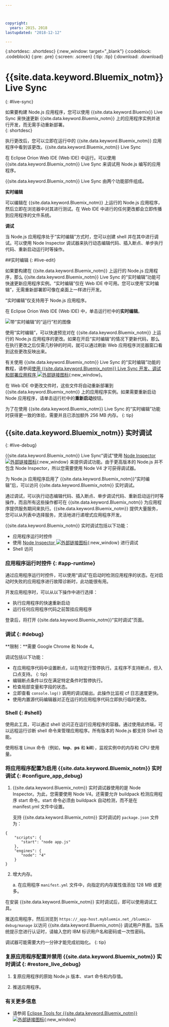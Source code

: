 ```yaml
---



copyright:
  years: 2015，2018
lastupdated: "2018-12-12"

---
```


{:shortdesc: .shortdesc}
{:new_window: target="_blank"}
{:codeblock: .codeblock}
{:pre: .pre}
{:screen: .screen}
{:tip: .tip}
{:download: .download}

# {{site.data.keyword.Bluemix_notm}} Live Sync
{: #live-sync}


如果要构建 Node.js 应用程序，您可以使用 {{site.data.keyword.Bluemix}} Live Sync 来快速更新 {{site.data.keyword.Bluemix_notm}} 上的应用程序实例并进行开发，而无需手动重新部署。   
{: shortdesc}

执行更改后，您可以立即在运行中的 {{site.data.keyword.Bluemix_notm}} 应用程序中看到该更改。{{site.data.keyword.Bluemix_notm}} Live Sync 
<!--from both the command line and -->
在 Eclipse Orion Web IDE (Web IDE) 中运行。可以使用 {{site.data.keyword.Bluemix_notm}} Live Sync 来调试用 Node.js 编写的应用程序。  

{{site.data.keyword.Bluemix_notm}} Live Sync 由两个功能部件组成。
<!--three -->

<!--
**Desktop Sync**  

You can synchronize any desktop directory tree with a cloud-based project workspace similar to the way Dropbox works. The Web IDE directly edits the same cloud-based workspace, so both stay in sync. Desktop Sync works for any kind of application. To use Desktop Sync, you need to download and install the BL command line interface.  
-->

**实时编辑**

可以编辑在 {{site.data.keyword.Bluemix_notm}} 上运行的 Node.js 应用程序，然后立即在浏览器中对其进行测试。在 Web IDE 中进行的任何更改都会立即传播到应用程序的文件系统。  

**调试**  

当 Node.js 应用程序处于“实时编辑”方式时，您可以创建 shell 并在其中进行调试。可以使用 Node Inspector 调试器来执行动态编辑代码、插入断点、单步执行代码、重新启动运行时等操作。  


##实时编辑
{: #live-edit}

如果要构建在 {{site.data.keyword.Bluemix_notm}} 上运行的 Node.js 应用程序，那么 {{site.data.keyword.Bluemix_notm}} Live Sync 的“实时编辑”功能可快速更新应用程序实例。“实时编辑”仅在 Web IDE 中可用。您可以使用“实时编辑”，无需重新部署即可像在桌面上一样进行开发。

“实时编辑”仅支持用于 Node.js 应用程序。

在 Eclipse Orion Web IDE (Web IDE) 中，单击运行栏中的**实时编辑**。

![带“实时编辑”的“运行”栏的图像](images/bluemix-live-sync-light.png)

使用“实时编辑”，可以快速预览对在 {{site.data.keyword.Bluemix_notm}} 上运行的 Node.js 应用程序的更改。如果在开启“实时编辑”的情况下更新代码，那么在执行更改之后仅需几秒钟的时间，就可以通过刷新 Web 应用程序浏览器窗口看到这些更改反映出来。

有关使用 {{site.data.keyword.Bluemix_notm}} Live Sync 的“实时编辑”功能的教程，请参阅[使用 {{site.data.keyword.Bluemix_notm}} Live Sync 开发、调试和部署应用程序 ![外部链接图标](../../icons/launch-glyph.svg "外部链接图标")](https://www.ibm.com/cloud/garage/tutorials/use-live-sync-to-develop-debug-and-deploy-your-app){:new_window}。

在 Web IDE 中更改文件时，这些文件将自动重新部署到 {{site.data.keyword.Bluemix_notm}} 上的应用程序实例。如果需要重新启动 Node 应用程序，请单击运行栏中的**重新启动**按钮。

为了在使用 {{site.data.keyword.Bluemix_notm}} Live Sync 的“实时编辑”功能时获得更一致的体验，需要并且已添加额外 256 MB 内存。
{: tip}

## {{site.data.keyword.Bluemix_notm}} 实时调试
{: #live-debug}

{{site.data.keyword.Bluemix_notm}} Live Sync“调试”使用 [Node Inspector ![外部链接图标](../../icons/launch-glyph.svg "外部链接图标")](https://github.com/node-inspector/node-inspector){:new_window} 来提供调试功能。由于更高版本的 Node.js 并不包含 Node Inspector，所以您需要使用 Node V4 才可获得调试器。

为 Node.js 应用程序启用了 {{site.data.keyword.Bluemix_notm}}“实时编辑”后，可以访问 {{site.data.keyword.Bluemix_notm}} 实时调试。  

通过调试，可以执行动态编辑代码、插入断点、单步调试代码、重新启动运行时等操作，而且所有这些操作都可在 {{site.data.keyword.Bluemix_notm}} 为应用程序提供服务期间来执行。{{site.data.keyword.Bluemix_notm}} 提供大量服务，您可以从列表中选择服务，灵活地进行递增式应用程序开发。

{{site.data.keyword.Bluemix_notm}} 实时调试包括以下功能：

* 应用程序运行时控件
* 使用 [Node Inspector ![外部链接图标](../../icons/launch-glyph.svg "外部链接图标")](https://github.com/node-inspector/node-inspector){:new_window} 进行调试
* Shell 访问

### 应用程序运行时控件 {: #app-runtime}

通过应用程序运行时控件，可以使用“调试”在启动时检测应用程序的状态。在对启动时失败的应用程序进行故障诊断时，此功能很有用。

开发应用程序时，可以从以下操作中进行选择：

* 执行应用程序的快速重新启动
* 运行任何应用程序代码之前暂挂应用程序

登录后，将打开 {{site.data.keyword.Bluemix_notm}}“实时调试”页面。

### 调试 {: #debug}

**限制：**需要 Google Chrome 和 Node 4。

调试包括以下功能：  
* 在应用程序代码中设置断点，以在特定行暂停执行。主程序不支持断点，但入口点支持。
  {: tip}
* 编辑断点条件以仅在满足特定条件时暂停执行。
* 检查局部变量和字段的状态。
* 立即查看 `console.log()` 调用的调试输出。此操作比监视 cf 日志速度更快。
* 使用内置源代码编辑器对正在运行的应用程序代码立即执行临时更改。

### Shell {: #shell}

使用此工具，可以通过 shell 访问正在运行应用程序的容器。通过使用此终端，可以远程运行诊断 shell 命令来管理应用程序。所有版本的 Node.js 都支持 Shell 功能。

使用标准 Linux 命令（例如，**top**、**ps** 和 **kill**），监视实例中的内存和 CPU 使用量。

### 将应用程序配置为启用 {{site.data.keyword.Bluemix_notm}} 实时调试 {: #configure_app_debug}

1. {{site.data.keyword.Bluemix_notm}} 实时调试器使用的是 Node Inspector。为此，您需要使用 Node V4。还需要允许 buildpack 检测应用程序 start 命令。start 命令必须由 buildpack 自动检测，而不是在 manifest.yml 文件中设置。

   支持 {{site.data.keyword.Bluemix_notm}} 实时调试的 `package.json` 文件为：

  ```
  {
      "scripts": {
         "start": "node app.js"
      },
      "engines": {
         "node": "4"
      }
  }
  ```

2. 增大内存。  

    a. 在应用程序 `manifest.yml` 文件中，向指定的内存属性值添加 128 MB 或更多。

在安装 {{site.data.keyword.Bluemix_notm}} 实时调试后，即可以使用调试工具。

推送应用程序，然后浏览到 `https://_app-host.mybluemix.net_/bluemix-debug/manage` 以访问 {{site.data.keyword.Bluemix_notm}} 调试用户界面。当系统提示您进行认证时，请输入您的 IBM 标识用户名和密码或一次性密码。    

调试器可能需要大约一分钟才能完成初始化。
{: tip}

### 复原应用程序配置并禁用 {{site.data.keyword.Bluemix_notm}} 实时调试 {: #restore_live_debug}

1. 复原应用程序的原始 Node.js 版本、start 命令和内存值。

2. 推送应用程序。

### 有关更多信息

* 请参阅 [Eclipse Tools for {{site.data.keyword.Bluemix_notm}} ![外部链接图标](../../icons/launch-glyph.svg "外部链接图标")](https://www.cloud.ibm.com/docs/manageapps/eclipsetools/eclipsetools.html){:new_window}
